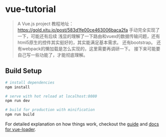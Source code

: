 # vue-tutorial

> A Vue.js project
教程地址：https://gold.xitu.io/post/583d1fe00ce463006baca2fa
手动完全实现了一下，可能还有后续
浅显的理解了一下路由和vuex的数据传输问题，还有html5原生的控件其实挺好的，其实能满足基本需求。
还有bootstrap。
还有webpack的懒加载是怎么实现的，这里需要再调研一下。
接下来可能要自己写一些功能了，才能彻底理解。
## Build Setup

``` bash
# install dependencies
npm install

# serve with hot reload at localhost:8080
npm run dev

# build for production with minification
npm run build
```

For detailed explanation on how things work, checkout the [guide](http://vuejs-templates.github.io/webpack/) and [docs for vue-loader](http://vuejs.github.io/vue-loader).
